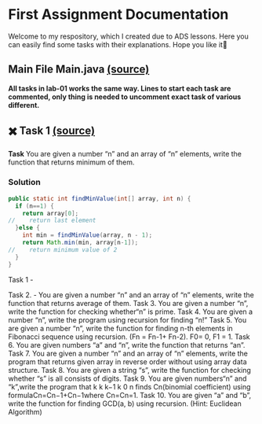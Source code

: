 # First Assignment Documentation
Welcome to my respository, which I created due to ADS lessons. Here you can easily find some tasks with their explanations. Hope you like it🤙
## Main File Main.java [(source)](https://github.com/rahat-limit/lab-01/blob/master/src/Main.java/)
**All tasks in lab-01 works the same way. Lines to start each task are commented, only thing is needed to uncomment exact task of various different.**
## ✖️ Task 1 [(source)](https://github.com/rahat-limit/lab-01/blob/master/src/Tasks/Task1.java/)
**Task**
You are given a number “n” and an array of “n” elements, write the function that returns minimum of them.
### Solution
```java
public static int findMinValue(int[] array, int n) {
  if (n==1) {
    return array[0];
//    return last element
  }else {
    int min = findMinValue(array, n - 1);
    return Math.min(min, array[n-1]);
//    return minimum value of 2
  }
}
```


Task 1 - 

Task 2. - You are given a number “n” and an array of “n” elements, write the function that returns average of them.
Task 3. You are given a number “n”, write the function for checking whether“n” is prime.
Task 4. You are given a number “n”, write the program using recursion for finding “n!”
Task 5. You are given a number “n”, write the function for finding n-th elements in Fibonacci sequence using recursion. (Fn = Fn-1+ Fn-2). F0= 0, F1 = 1.
Task 6. You are given numbers “a” and “n”, write the function that returns “an”.
Task 7. You are given a number “n” and an array of “n” elements, write the program that returns given array in reverse order without using array data structure.
Task 8. You are given a string “s”, write the function for checking whether “s” is all consists of digits.
Task 9. You are given numbers“n” and “k”,write the program that
k k k−1 k 0 n finds Cn(binomial coefficient) using formulaCn=Cn−1+Cn−1where Cn=Cn=1.
Task 10. You are given “a” and “b”, write the function for finding GCD(a, b) using recursion. (Hint: Euclidean Algorithm)
